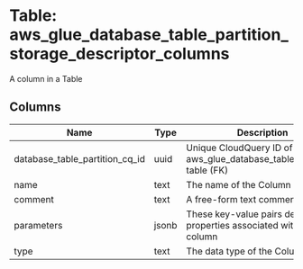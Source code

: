 
# Table: aws_glue_database_table_partition_storage_descriptor_columns
A column in a Table
## Columns
| Name        | Type           | Description  |
| ------------- | ------------- | -----  |
|database_table_partition_cq_id|uuid|Unique CloudQuery ID of aws_glue_database_table_partitions table (FK)|
|name|text|The name of the Column|
|comment|text|A free-form text comment|
|parameters|jsonb|These key-value pairs define properties associated with the column|
|type|text|The data type of the Column|
